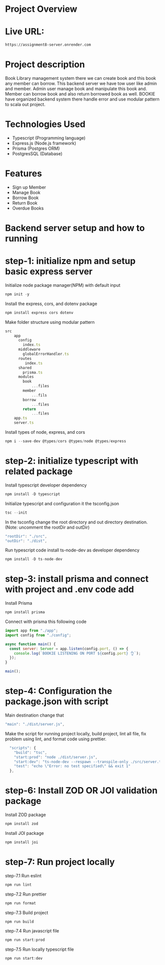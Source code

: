 # Project Overview


# Live URL:

```bash
https://assignment8-server.onrender.com
```

# Project description
 Book Library management system there we can create book and this book any member can borrow. This backend server we have tow user like admin and member. Admin user manage book and manipulate this book and. Member can borrow book and also return borrowed book as well. BOOKIE have organized backend system there handle error and use modular pattern to scala out project.

# Technologies Used

- Typescript (Programming language)
- Express.js (Node.js framework)
- Prisma (Postgres ORM)
- PostgresSQL (Database)


# Features

* Sign up Member
* Manage Book
* Borrow Book
* Return Book
* Overdue Books


# Backend server setup and how to running

# step-1: initialize npm and setup basic express server

Initialize node package manager(NPM) with default input

```javascript
npm init -y
```

Install the express, cors, and dotenv package

```javascript
npm install express cors dotenv 
```

Make folder structure using modular pattern

```javascript
src
    app
      config
        index.ts
      middleware
        globalErrorHandler.ts
      routes
         index.ts
      shared
        prisma.ts
      modules
        book
            ...files
        member
            ...fils
        borrow
            ...files
        return
            ...files
    app.ts
    server.ts
```

Install types of node, express, and cors

```javascript
npm i --save-dev @types/cors @types/node @types/express
```

# step-2: initialize typescript with related package

Install typescript developer dependency

```javascript
npm install -D typescript
```

Initialize typescript and configuration it the tsconfig.json

```javascript
tsc --init
```

In the tsconfig change the root directory and out directory destination. (Note: uncomment the rootDir and outDir)

```javascript
"rootDir": "./src",
"outDir": "./dist",
```

Run typescript code install ts-node-dev as developer dependency

```javascript
npm install -D ts-node-dev
```

# step-3: install prisma and connect with project and .env code add

Install Prisma

```javascript
npm install prisma
```

Connect with prisma this following code

```javascript
import app from "./app";
import config from "./config";

async function main() {
  const server: Server = app.listen(config.port, () => {
    console.log(`BOOKIE LISTENING ON PORT ${config.port} 👌`);
  });
}

main();
```

# step-4: Configuration the package.json with script

Main destination change that

```javascript
"main": "./dist/server.js",
```

Make the script for running project locally, build project, lint all file, fix problem using lint, and format code using prettier.

```javascript
  "scripts": {
    "build": "tsc",
    "start:prod": "node ./dist/server.js",
    "start:dev": "ts-node-dev --respawn --transpile-only ./src/server.ts",
    "test": "echo \"Error: no test specified\" && exit 1"
  },
```

# step-6: Install ZOD OR JOI validation package

Install ZOD package

```javascript
npm install zod
```

Install JOI package

```javascript
npm install joi
```

# step-7: Run project locally

step-7.1
Run eslint

```javascript
npm run lint
```

step-7.2
Run prettier

```javascript
npm run format
```

step-7.3
Build project

```javascript
npm run build
```

step-7.4
Run javascript file

```javascript
npm run start:prod
```

step-7.5
Run locally typescript file

```javascript
npm run start:dev
```



